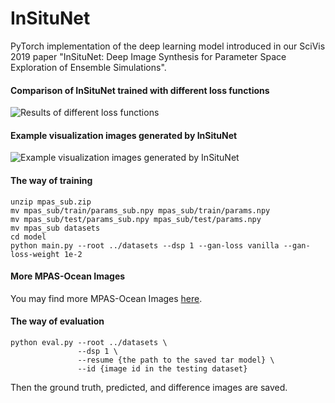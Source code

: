 # InSituNet

PyTorch implementation of the deep learning model introduced in our SciVis 2019 paper "InSituNet: Deep Image Synthesis for Parameter Space Exploration of Ensemble Simulations".

#### Comparison of InSituNet trained with different loss functions
![Results of different loss functions](https://github.com/hewenbin/insitu_net/blob/master/images/compare_loss.png)

#### Example visualization images generated by InSituNet
![Example visualization images generated by InSituNet](https://github.com/hewenbin/insitu_net/blob/master/images/prediction_images.png)

#### The way of training

```
unzip mpas_sub.zip 
mv mpas_sub/train/params_sub.npy mpas_sub/train/params.npy
mv mpas_sub/test/params_sub.npy mpas_sub/test/params.npy
mv mpas_sub datasets
cd model 
python main.py --root ../datasets --dsp 1 --gan-loss vanilla --gan-loss-weight 1e-2
```

#### More MPAS-Ocean Images
You may find more MPAS-Ocean Images [here](https://drive.google.com/drive/folders/1Ph1agt4I7n-TKJyDukaj_r2t9ZECmsry?usp=sharing).

#### The way of evaluation
```
python eval.py --root ../datasets \
               --dsp 1 \
               --resume {the path to the saved tar model} \
               --id {image id in the testing dataset}
```
Then the ground truth, predicted, and difference images are saved. 

